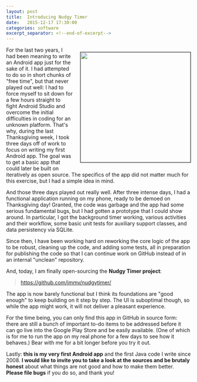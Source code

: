 ```yaml
---
layout: post
title:  Introducing Nudgy Timer
date:   2015-12-17 17:30:00
categories: software
excerpt_separator: <!--end-of-excerpt-->
---
```


<p style="margin-left: 20px; float: right">
<img src="{{ "/images/2015-12-17-nudgytimer.png" | prepend: site.baseurl }}"
     style="border-style: solid; border-width: 1px" width="300px"/>
</p>

For the last two years, I had been meaning to write an Android app just for
the sake of it.  I had attempted to do so in short chunks of "free time",
but that never played out well: I had to force myself to sit down for a few
hours straight to fight Android Studio and overcome the initial
difficulties in coding for an unknown platform.  That's why, during the
last Thanksgiving week, I took three days off of work to focus on writing
my first Android app.  The goal was to get a basic app that could later be
built on iteratively as open source.  The specifics of the app did not
matter much for this exercise, but I had a simple idea in mind.

<!--end-of-excerpt-->

And those three days played out really well.  After three intense days, I
had a functional application running on my phone, ready to be demoed on
Thanksgiving day!  Granted, the code was garbage and the app had some
serious fundamental bugs, but I had gotten a prototype that I could show
around.  In particular, I got the background timer working, various
activities and their workflow, some basic unit tests for auxiliary support
classes, and data persistency via SQLite.

Since then, I have been working hard on reworking the core logic of the app
to be robust, cleaning up the code, and adding some tests, all in
preparation for publishing the code so that I can continue work on GitHub
instead of in an internal "unclean" repository.

And, today, I am finally open-sourcing the **Nudgy Timer project**:

> <https://github.com/jmmv/nudgytimer/>

The app is now barely functional but I think its foundations are "good
enough" to keep building on it step by step.  The UI is suboptimal though,
so while the app might work, it will not deliver a pleasant experience.

For the time being, you can only find this app in GitHub in source form:
there are still a bunch of important to-do items to be addressed before it
can go live into the Google Play Store and be easily available.  (One of
which is for me to run the app on my real phone for a few days to see how
it behaves.)  Bear with me for a bit longer before you try it out.

Lastly: **this is my very first Android app** and the first Java code I
write since 2008.  **I would like to invite you to take a look at the
sources and be brutaly honest** about what things are not good and how to
make them better.  **Please file bugs** if you do so, and thank you!
